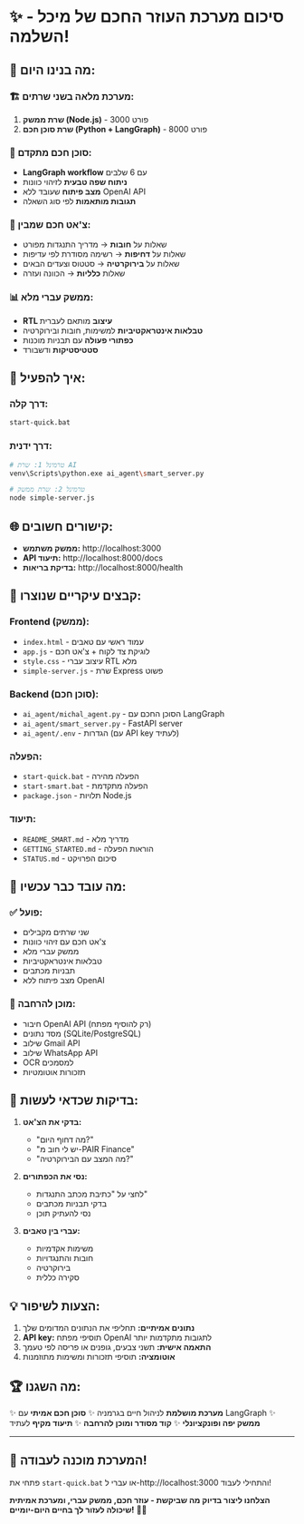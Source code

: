 # ✨ סיכום מערכת העוזר החכם של מיכל - השלמה!

## 🎉 מה בנינו היום:

### 🏗️ מערכת מלאה בשני שרתים:
1. **שרת ממשק (Node.js)** - פורט 3000
2. **שרת סוכן חכם (Python + LangGraph)** - פורט 8000

### 🧠 סוכן חכם מתקדם:
- **LangGraph workflow** עם 6 שלבים
- **ניתוח שפה טבעית** לזיהוי כוונות
- **מצב פיתוח** שעובד ללא OpenAI API
- **תגובות מותאמות** לפי סוג השאלה

### 💬 צ'אט חכם שמבין:
- שאלות על **חובות** → מדריך התנגדות מפורט
- שאלות על **דחיפות** → רשימה מסודרת לפי עדיפות  
- שאלות על **בירוקרטיה** → סטטוס וצעדים הבאים
- שאלות **כלליות** → הכוונה ועזרה

### 📊 ממשק עברי מלא:
- **RTL עיצוב** מותאם לעברית
- **טבלאות אינטראקטיביות** למשימות, חובות ובירוקרטיה
- **כפתורי פעולה** עם תבניות מוכנות
- **סטטיסטיקות** ודשבורד

## 🚀 איך להפעיל:

### דרך קלה:
```bash
start-quick.bat
```

### דרך ידנית:
```bash
# טרמינל 1: שרת AI
venv\Scripts\python.exe ai_agent\smart_server.py

# טרמינל 2: שרת ממשק  
node simple-server.js
```

## 🌐 קישורים חשובים:
- **ממשק משתמש:** http://localhost:3000
- **API תיעוד:** http://localhost:8000/docs
- **בדיקת בריאות:** http://localhost:8000/health

## 🔧 קבצים עיקריים שנוצרו:

### Frontend (ממשק):
- `index.html` - עמוד ראשי עם טאבים
- `app.js` - לוגיקת צד לקוח + צ'אט חכם
- `style.css` - עיצוב עברי RTL מלא
- `simple-server.js` - שרת Express פשוט

### Backend (סוכן חכם):
- `ai_agent/michal_agent.py` - הסוכן החכם עם LangGraph
- `ai_agent/smart_server.py` - FastAPI server
- `ai_agent/.env` - הגדרות (עם API key לעתיד)

### הפעלה:
- `start-quick.bat` - הפעלה מהירה
- `start-smart.bat` - הפעלה מתקדמת
- `package.json` - תלויות Node.js

### תיעוד:
- `README_SMART.md` - מדריך מלא
- `GETTING_STARTED.md` - הוראות הפעלה
- `STATUS.md` - סיכום הפרויקט

## 🎯 מה עובד כבר עכשיו:

### ✅ פועל:
- שני שרתים מקבילים
- צ'אט חכם עם זיהוי כוונות
- ממשק עברי מלא
- טבלאות אינטראקטיביות
- תבניות מכתבים
- מצב פיתוח ללא OpenAI

### 🔮 מוכן להרחבה:
- חיבור OpenAI API (רק להוסיף מפתח)
- מסד נתונים (SQLite/PostgreSQL)
- שילוב Gmail API
- שילוב WhatsApp API
- OCR למסמכים
- תזכורות אוטומטיות

## 🧪 בדיקות שכדאי לעשות:

1. **בדקי את הצ'אט:**
   - "מה דחוף היום?"
   - "יש לי חוב מ-PAIR Finance"
   - "מה המצב עם הבירוקרטיה?"

2. **נסי את הכפתורים:**
   - לחצי על "כתיבת מכתב התנגדות"
   - בדקי תבניות מכתבים
   - נסי להעתיק תוכן

3. **עברי בין טאבים:**
   - משימות אקדמיות
   - חובות והתנגדויות  
   - בירוקרטיה
   - סקירה כללית

## 💡 הצעות לשיפור:

1. **נתונים אמיתיים:** תחליפי את הנתונים המדומים שלך
2. **API key:** תוסיפי מפתח OpenAI לתגובות מתקדמות יותר
3. **התאמה אישית:** תשני צבעים, גופנים או פריסה לפי טעמך
4. **אוטומציה:** תוסיפי תזכורות ומשימות מתוזמנות

## 🏆 מה השגנו:

✨ **מערכת מושלמת** לניהול חיים בגרמניה
✨ **סוכן חכם אמיתי** עם LangGraph
✨ **ממשק יפה ופונקציונלי** 
✨ **קוד מסודר ומוכן להרחבה**
✨ **תיעוד מקיף** לעתיד

---

## 🚀 המערכת מוכנה לעבודה!

פתחי את `start-quick.bat` או עברי ל-http://localhost:3000 והתחילי לעבוד! 

**הצלחנו ליצור בדיוק מה שביקשת - עוזר חכם, ממשק עברי, ומערכת אמיתית שיכולה לעזור לך בחיים היום-יומיים!** 🎯✨
